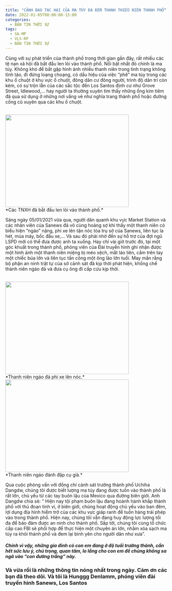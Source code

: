 ```yaml
---
title: "CẢNH BÁO TÁC HẠI CỦA MA TÚY ĐÁ ĐẾN THANH THIẾU NIÊN THÀNH PHỐ"
date: 2022-01-05T00:00:00-15:00
categories:
  - BẢN TIN THỜI SỰ
tags:
  - SA-MP
  - VLS-RP
  - BẢN TIN THỜI SỰ
---
```

  Cùng với sự phát triển của thành phố trong thời gian gần đây, rất nhiều các tệ nạn xã hội đã bắt đầu len lỏi vào thành phố. Nổi bật nhất đó chính là ma túy. Không khó để bắt gặp hình ảnh nhiều thanh niên trong tình trạng không tỉnh táo, đi đứng loạng choạng, có dấu hiệu của việc “phê” ma túy trong các khu ổ chuột ở khu vực ổ chuột, đông dân cư đông người, trình độ dân trí còn kém, có sự trộn lẫn của các sắc tộc đến Los Santos định cư như Grove Street, Idlewood,... hay người ta thường xuyên tìm thấy những ống kim tiêm đã qua sử dụng ở những nơi vắng vẻ như nghĩa trang thành phố hoặc đường cống cũ xuyên qua các khu ổ chuột.

<br />
<img src="https://raw.githubusercontent.com/nguyendang-dat/sanews/master/assets/images/post/2022-01-05/k1.png" width="384" height="288">
<br />
*Các TNXH đã bắt đầu len lỏi vào thành phố.*
<br />

  Sáng ngày 05/01/2021 vừa qua, người dân quanh khu vực Market Station và các nhân viên của Sanews đã vô cùng hoảng sợ khi thấy một thanh niên có biểu hiện “ngáo” nặng, phi xe lên tận nóc tòa trụ sở của Sanews, liên tục la hét, múa máy, bốc đầu xe,... Và sau đó phải nhờ đến sự hỗ trợ của đợi ngũ LSPD mới có thể đưa được anh ta xuống. Hay chỉ vài giờ trước đó, tại một góc khuất trong thành phố, phóng viên của Đài truyền hình ghi nhận được một hình ảnh một thanh niên miệng bị méo xệch, mắt láo liên, cầm trên tay một chiếc búa lớn và liên tục tấn công một ông lão lớn tuổi. May mắn rằng bộ phận an ninh trật tự của sở cảnh sát đã kịp thời phát hiện, khống chế thành niên ngáo đá và đưa cụ ông đi cấp cứu kịp thời.

<br />
<img src="https://raw.githubusercontent.com/nguyendang-dat/sanews/master/assets/images/post/2022-01-05/k2-1.png" width="384" height="288">
<br />
*Thanh niên ngáo đá phi xe lên nóc.*
<br />

<img src="https://raw.githubusercontent.com/nguyendang-dat/sanews/master/assets/images/post/2022-01-05/k2-2.png" width="384" height="288">
<br />
*Thanh niên ngáo đánh đập cụ già.*
<br />

  Qua cuộc phỏng vấn với đồng chí cảnh sát trưởng thành phố Uchiha Dangdw, chúng tôi được biết lượng ma túy đang được tuồn vào thành phố là rất lớn, chủ yếu từ các tay buôn lậu của Mexico qua đường biên giới. Anh Dangdw chia sẻ: “ Hiện nay tội phạm buôn lậu đang hoành hành khắp thành phố với thủ đoạn tinh vi, ở biên giới, chúng hoạt động chủ yếu vào ban đêm, lợi dụng địa hình hiểm trở của các khu vực giáp ranh để tuồn hàng trái phép vào trong thành phố. Hiện nay, chúng tôi vẫn đang huy động lực lượng tối đa để bảo đảm được an ninh cho thành phố. Sắp tới, chúng tôi cùng tổ chức cấp cao FBI sẽ phối hợp để thực hiện một chuyên án lớn, nhằm xóa sạch ma túy ra khỏi thành phố và đem lại bình yên cho người dân như xưa”.
##### Chính vì vậy, những gia đình có con em đang ở độ tuổi trưởng thành, cần hêt sức lưu ý, chú trọng, quan tâm, lo lắng cho con em để chúng không sa ngã vào “con đường trắng” này.
### Và vừa rồi là những thông tin nóng nhất trong ngày. Cảm ơn các bạn đã theo dõi. Và tôi là Hunggg Denlamm, phóng viên đài truyền hình Sanews, Los Santos
